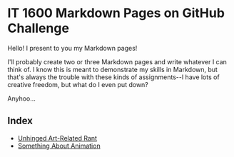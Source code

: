 # IT 1600 Markdown Pages on GitHub Challenge

Hello! I present to you my Markdown pages!

I'll probably create two or three Markdown pages and write whatever I can think of. I know this is meant to demonstrate my skills in Markdown, but that's always the trouble with these kinds of assignments--I have lots of creative freedom, but what do I even put down?

Anyhoo...

## Index

- [Unhinged Art-Related Rant](https://github.com/kyj0107/special-octo-eureka/blob/ce95ff87fc38c1dcaebb6b33753510c4c9e487ac/ArtStuff.md)
- [Something About Animation](https://github.com/kyj0107/special-octo-eureka/blob/1eccb4413451255e5dc5074b9485a0056c4ca36b/Animation.md)
